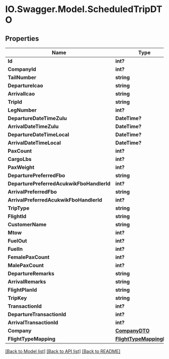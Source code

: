 # IO.Swagger.Model.ScheduledTripDTO
## Properties

Name | Type | Description | Notes
------------ | ------------- | ------------- | -------------
**Id** | **int?** |  | [optional] 
**CompanyId** | **int?** |  | [optional] 
**TailNumber** | **string** |  | [optional] 
**DepartureIcao** | **string** |  | [optional] 
**ArrivalIcao** | **string** |  | [optional] 
**TripId** | **string** |  | [optional] 
**LegNumber** | **int?** |  | [optional] 
**DepartureDateTimeZulu** | **DateTime?** |  | [optional] 
**ArrivalDateTimeZulu** | **DateTime?** |  | [optional] 
**DepartureDateTimeLocal** | **DateTime?** |  | [optional] 
**ArrivalDateTimeLocal** | **DateTime?** |  | [optional] 
**PaxCount** | **int?** |  | [optional] 
**CargoLbs** | **int?** |  | [optional] 
**PaxWeight** | **int?** |  | [optional] 
**DeparturePreferredFbo** | **string** |  | [optional] 
**DeparturePreferredAcukwikFboHandlerId** | **int?** |  | [optional] 
**ArrivalPreferredFbo** | **string** |  | [optional] 
**ArrivalPreferredAcukwikFboHandlerId** | **int?** |  | [optional] 
**TripType** | **string** |  | [optional] 
**FlightId** | **string** |  | [optional] 
**CustomerName** | **string** |  | [optional] 
**Mtow** | **int?** |  | [optional] 
**FuelOut** | **int?** |  | [optional] 
**FuelIn** | **int?** |  | [optional] 
**FemalePaxCount** | **int?** |  | [optional] 
**MalePaxCount** | **int?** |  | [optional] 
**DepartureRemarks** | **string** |  | [optional] 
**ArrivalRemarks** | **string** |  | [optional] 
**FlightPlanId** | **string** |  | [optional] 
**TripKey** | **string** |  | [optional] 
**TransactionId** | **int?** |  | [optional] 
**DepartureTransactionId** | **int?** |  | [optional] 
**ArrivalTransactionId** | **int?** |  | [optional] 
**Company** | [**CompanyDTO**](CompanyDTO.md) |  | [optional] 
**FlightTypeMapping** | [**FlightTypeMappingDTO**](FlightTypeMappingDTO.md) |  | [optional] 

[[Back to Model list]](../README.md#documentation-for-models) [[Back to API list]](../README.md#documentation-for-api-endpoints) [[Back to README]](../README.md)

